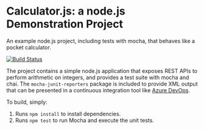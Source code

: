 Calculator.js: a node.js Demonstration Project
==============================================
An example node.js project, including tests with mocha, that behaves like
a pocket calculator.

[![Build Status](https://dev.azure.com/saccodata/Enabling%20Continuous%20Integration%20with%20Azure%20Pipelines/_apis/build/status/emushene.calculator?branchName=master)](https://dev.azure.com/saccodata/Enabling%20Continuous%20Integration%20with%20Azure%20Pipelines/_build/latest?definitionId=9&branchName=master)


The project contains a simple node.js application that exposes REST APIs
to perform arithmetic on integers, and provides a test suite with mocha
and chai.  The `mocha-junit-reporters` package is included to provide XML
output that can be presented in a continuous integration tool like
[Azure DevOps](https://azure.com/devops).

To build, simply:

1. Runs `npm install` to install dependencies.
2. Runs `npm test` to run Mocha and execute the unit tests.

